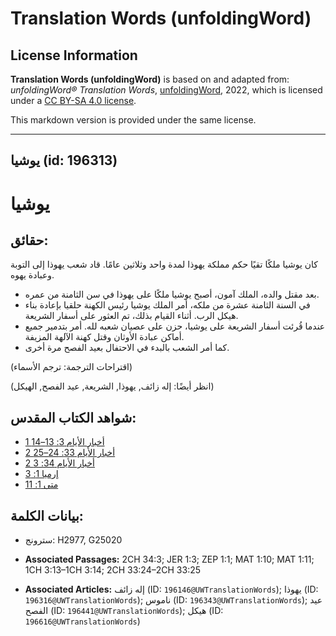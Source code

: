 # Translation Words (unfoldingWord)

## License Information

**Translation Words (unfoldingWord)** is based on and adapted from: _unfoldingWord® Translation Words_, [unfoldingWord](https://unfoldingword.org/utw), 2022, which is licensed under a [CC BY-SA 4.0 license](https://creativecommons.org/licenses/by-sa/4.0/legalcode.en).

This markdown version is provided under the same license.



--------------------------------

## يوشيا (id: 196313)

يوشيا
=====

حقائق:
------

كان يوشيا ملكًا تقيًا حكم مملكة يهوذا لمدة واحد وثلاثين عامًا. قاد شعب يهوذا إلى التوبة وعبادة يهوه.

* بعد مقتل والده، الملك آمون، أصبح يوشيا ملكًا على يهوذا في سن الثامنة من عمره.
* في السنة الثامنة عشرة من ملكه، أمر الملك يوشيا رئيس الكهنة حلقيا بإعادة بناء هيكل الرب. أثناء القيام بذلك، تم العثور على أسفار الشريعة.
* عندما قُرئت أسفار الشريعة على يوشيا، حزن على عصيان شعبه لله. أمر بتدمير جميع أماكن عبادة الأوثان وقتل كهنة الآلهة المزيفة.
* كما أمر الشعب بالبدء في الاحتفال بعيد الفصح مرة أخرى.

(اقتراحات الترجمة: ترجم الأسماء)

(انظر أيضًا: إله زائف, يهوذا, الشريعة, عيد الفصح, الهيكل)

شواهد الكتاب المقدس:
--------------------

* [1 أخبار الأيام 3: 13–14](https://ref.ly/1Chr3:13-1Chr3:14)
* [2 أخبار الأيام 33: 24–25](https://ref.ly/2Chr33:24-2Chr33:25)
* [2 أخبار الأيام 34: 3](https://ref.ly/2Chr34:3)
* [إرميا 1: 3](https://ref.ly/Jer1:3)
* [متى 1: 11](https://ref.ly/Matt1:11)

بيانات الكلمة:
--------------

* سترونج: H2977, G25020

* **Associated Passages:** 2CH 34:3; JER 1:3; ZEP 1:1; MAT 1:10; MAT 1:11; 1CH 3:13–1CH 3:14; 2CH 33:24–2CH 33:25
* **Associated Articles:** إله زائف (ID: `196146@UWTranslationWords`); يهوذا (ID: `196316@UWTranslationWords`); ناموس (ID: `196343@UWTranslationWords`); عيد الفصح (ID: `196441@UWTranslationWords`); هيكل (ID: `196616@UWTranslationWords`)

